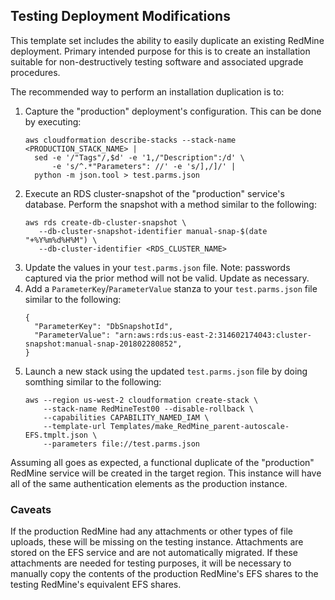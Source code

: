 ## Testing Deployment Modifications

This template set includes the ability to easily duplicate an existing RedMine deployment. Primary intended purpose for this is to create an installation suitable for non-destructively testing software and associated upgrade procedures.

The recommended way to perform an installation duplication is to:

1. Capture the "production" deployment's configuration. This can be done by executing:
    ~~~~
    aws cloudformation describe-stacks --stack-name <PRODUCTION_STACK_NAME> |
      sed -e '/"Tags"/,$d' -e '1,/"Description":/d' \
          -e 's/^.*"Parameters": //' -e 's/],/]/' |
      python -m json.tool > test.parms.json
    ~~~~
1. Execute an RDS cluster-snapshot of the "production" service's database. Perform the snapshot with a method similar to the following:
    ~~~~
    aws rds create-db-cluster-snapshot \
       --db-cluster-snapshot-identifier manual-snap-$(date "+%Y%m%d%H%M") \
       --db-cluster-identifier <RDS_CLUSTER_NAME>
    ~~~~
1. Update the values in your `test.parms.json` file. Note: passwords captured via the prior method will not be valid. Update as necessary.
1. Add a `ParameterKey`/`ParameterValue` stanza to your `test.parms.json` file similar to the following:
    ~~~~
    {
      "ParameterKey": "DbSnapshotId",
      "ParameterValue": "arn:aws:rds:us-east-2:314602174043:cluster-snapshot:manual-snap-201802280852",
    }
    ~~~~
1. Launch a new stack using the updated `test.parms.json` file by doing somthing similar to the following:
    ~~~~
    aws --region us-west-2 cloudformation create-stack \
        --stack-name RedMineTest00 --disable-rollback \
        --capabilities CAPABILITY_NAMED_IAM \
        --template-url Templates/make_RedMine_parent-autoscale-EFS.tmplt.json \
        --parameters file://test.parms.json
    ~~~~

Assuming all goes as expected, a functional duplicate of the "production" RedMine service will be created in the target region. This instance will have all of the same authentication elements as the production instance. 

### Caveats

If the production RedMine had any attachments or other types of file uploads, these will be missing on the testing instance. Attachments are stored on the EFS service and are not automatically migrated. If these attachments are needed for testing purposes, it will be necessary to manually copy the contents of the production RedMine's EFS shares to the testing RedMine's equivalent EFS shares.
